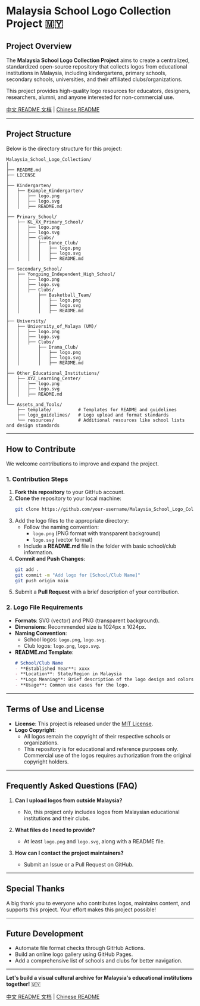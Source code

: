 # Malaysia School Logo Collection Project 🇲🇾

## Project Overview
The **Malaysia School Logo Collection Project** aims to create a centralized, standardized open-source repository that collects logos from educational institutions in Malaysia, including kindergartens, primary schools, secondary schools, universities, and their affiliated clubs/organizations.

This project provides high-quality logo resources for educators, designers, researchers, alumni, and anyone interested for non-commercial use.

[中文 README 文档](README.md) | [Chinese README](README.md)

---

## Project Structure
Below is the directory structure for this project:

```plaintext
Malaysia_School_Logo_Collection/
│
├── README.md
├── LICENSE
│
├── Kindergarten/
│   ├── Example_Kindergarten/
│   │   ├── logo.png
│   │   ├── logo.svg
│   │   ├── README.md
│
├── Primary_School/
│   ├── KL_XX_Primary_School/
│   │   ├── logo.png
│   │   ├── logo.svg
│   │   ├── Clubs/
│   │   │   ├── Dance_Club/
│   │   │   │   ├── logo.png
│   │   │   │   ├── logo.svg
│   │   │   │   ├── README.md
│
├── Secondary_School/
│   ├── Yongping_Independent_High_School/
│   │   ├── logo.png
│   │   ├── logo.svg
│   │   ├── Clubs/
│   │       ├── Basketball_Team/
│   │       │   ├── logo.png
│   │       │   ├── logo.svg
│   │       │   ├── README.md
│
├── University/
│   ├── University_of_Malaya (UM)/
│   │   ├── logo.png
│   │   ├── logo.svg
│   │   ├── Clubs/
│   │       ├── Drama_Club/
│   │       │   ├── logo.png
│   │       │   ├── logo.svg
│   │       │   ├── README.md
│
├── Other_Educational_Institutions/
│   ├── XYZ_Learning_Center/
│   │   ├── logo.png
│   │   ├── logo.svg
│   │   ├── README.md
│
└── Assets_and_Tools/
    ├── template/          # Templates for README and guidelines
    ├── logo_guidelines/   # Logo upload and format standards
    └── resources/         # Additional resources like school lists and design standards
```

---

## How to Contribute
We welcome contributions to improve and expand the project.

### **1. Contribution Steps**
1. **Fork this repository** to your GitHub account.
2. **Clone** the repository to your local machine:
   ```bash
   git clone https://github.com/your-username/Malaysia_School_Logo_Collection.git
   ```
3. Add the logo files to the appropriate directory:
   - Follow the naming convention:
     - `logo.png` (PNG format with transparent background)
     - `logo.svg` (vector format)
   - Include a **README.md** file in the folder with basic school/club information.
4. **Commit and Push Changes**:
   ```bash
   git add .
   git commit -m "Add logo for [School/Club Name]"
   git push origin main
   ```
5. Submit a **Pull Request** with a brief description of your contribution.

### **2. Logo File Requirements**
- **Formats**: SVG (vector) and PNG (transparent background).
- **Dimensions**: Recommended size is 1024px x 1024px.
- **Naming Convention**:
   - School logos: `logo.png`, `logo.svg`.
   - Club logos: `logo.png`, `logo.svg`.
- **README.md Template**:
   ```markdown
   # School/Club Name
   - **Established Year**: xxxx
   - **Location**: State/Region in Malaysia
   - **Logo Meaning**: Brief description of the logo design and colors.
   - **Usage**: Common use cases for the logo.
   ```

---

## Terms of Use and License
- **License**: This project is released under the [MIT License](LICENSE).
- **Logo Copyright**:
   - All logos remain the copyright of their respective schools or organizations.
   - This repository is for educational and reference purposes only. Commercial use of the logos requires authorization from the original copyright holders.

---

## Frequently Asked Questions (FAQ)
1. **Can I upload logos from outside Malaysia?**
   - No, this project only includes logos from Malaysian educational institutions and their clubs.

2. **What files do I need to provide?**
   - At least `logo.png` and `logo.svg`, along with a README file.

3. **How can I contact the project maintainers?**
   - Submit an Issue or a Pull Request on GitHub.

---

## Special Thanks
A big thank you to everyone who contributes logos, maintains content, and supports this project. Your effort makes this project possible!

---

## Future Development
- Automate file format checks through GitHub Actions.
- Build an online logo gallery using GitHub Pages.
- Add a comprehensive list of schools and clubs for better navigation.

---

**Let's build a visual cultural archive for Malaysia's educational institutions together!** 🇲🇾

[中文 README 文档](README.md) | [Chinese README](README.md)
